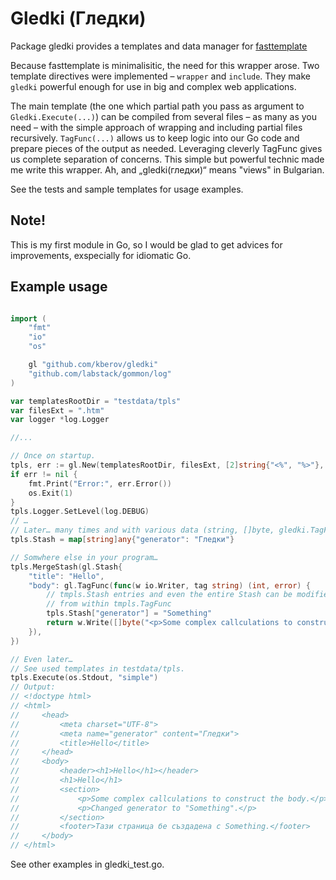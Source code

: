 # Gledki (Гледки)
Package gledki provides a templates and data manager for [fasttemplate](https://github.com/valyala/fasttemplate)

Because fasttemplate is minimalisitic, the need for this wrapper arose. Two
template directives were implemented – `wrapper` and `include`. They make
`gledki` powerful enough for use in big and complex web applications.

The main template (the one which partial path you pass as argument to
`Gledki.Execute(...)`) can be compiled from several files – as many as you need –
with the simple approach of wrapping and including partial files recursively.
`TagFunc(...)` allows us to keep logic into our Go code and prepare pieces of the
output as needed. Leveraging cleverly TagFunc gives us complete separation of
concerns. This simple but powerful technic made me write this wrapper.
Ah, and „gledki(гледки)“ means "views" in Bulgarian.

See the tests and sample templates for usage examples.

## Note!
This is my first module in Go, so I would be glad to get advices for
improvements, exspecially for idiomatic Go.

## Example usage

```go

import (
	"fmt"
	"io"
	"os"

	gl "github.com/kberov/gledki"
	"github.com/labstack/gommon/log"
)

var templatesRootDir = "testdata/tpls"
var filesExt = ".htm"
var logger *log.Logger

//...

// Once on startup.
tpls, err := gl.New(templatesRootDir, filesExt, [2]string{"<%", "%>"}, false)
if err != nil {
	fmt.Print("Error:", err.Error())
	os.Exit(1)
}
tpls.Logger.SetLevel(log.DEBUG)
// …
// Later… many times and with various data (string, []byte, gledki.TagFunc)
tpls.Stash = map[string]any{"generator": "Гледки"}

// Somwhere else in your program…
tpls.MergeStash(gl.Stash{
	"title": "Hello",
	"body": gl.TagFunc(func(w io.Writer, tag string) (int, error) {
		// tmpls.Stash entries and even the entire Stash can be modified
		// from within tmpls.TagFunc
		tpls.Stash["generator"] = "Something"
		return w.Write([]byte("<p>Some complex callculations to construct the body.</p>"))
	}),
})

// Even later…
// See used templates in testdata/tpls.
tpls.Execute(os.Stdout, "simple")
// Output:
// <!doctype html>
// <html>
//     <head>
//         <meta charset="UTF-8">
//         <meta name="generator" content="Гледки">
//         <title>Hello</title>
//     </head>
//     <body>
//         <header><h1>Hello</h1></header>
//         <h1>Hello</h1>
//         <section>
//             <p>Some complex callculations to construct the body.</p>
//             <p>Changed generator to "Something".</p>
//         </section>
//         <footer>Тази страница бе създадена с Something.</footer>
//     </body>
// </html>
```

See other examples in gledki_test.go.
